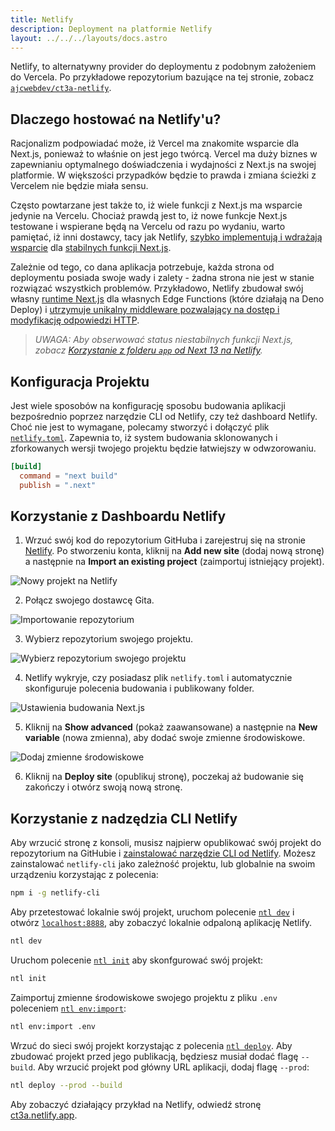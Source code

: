 ```yaml
---
title: Netlify
description: Deployment na platformie Netlify
layout: ../../../layouts/docs.astro
---
```


Netlify, to alternatywny provider do deploymentu z podobnym założeniem do Vercela. Po przykładowe repozytorium bazujące na tej stronie, zobacz [`ajcwebdev/ct3a-netlify`](https://github.com/ajcwebdev/ct3a-netlify).

## Dlaczego hostować na Netlify'u?

Racjonalizm podpowiadać może, iż Vercel ma znakomite wsparcie dla Next.js, ponieważ to właśnie on jest jego twórcą. Vercel ma duży biznes w zapewnianiu optymalnego doświadczenia i wydajności z Next.js na swojej platformie. W większości przypadków będzie to prawda i zmiana ścieżki z Vercelem nie będzie miała sensu.

Często powtarzane jest także to, iż wiele funkcji z Next.js ma wsparcie jedynie na Vercelu. Chociaż prawdą jest to, iż nowe funkcje Next.js testowane i wspierane będą na Vercelu od razu po wydaniu, warto pamiętać, iż inni dostawcy, tacy jak Netlify, [szybko implementują i wdrażają wsparcie](https://www.netlify.com/blog/deploy-nextjs-13/) dla [stabilnych funkcji Next.js](https://docs.netlify.com/integrations/frameworks/next-js/overview/).

Zależnie od tego, co dana aplikacja potrzebuje, każda strona od deploymentu posiada swoje wady i zalety - żadna strona nie jest w stanie rozwiązać wszystkich problemów. Przykładowo, Netlify zbudował swój własny [runtime Next.js](https://github.com/netlify/next-runtime) dla własnych Edge Functions (które działają na Deno Deploy) i [utrzymuje unikalny middleware pozwalający na dostęp i modyfikację odpowiedzi HTTP](https://github.com/netlify/next-runtime#nextjs-middleware-on-netlify).

> _UWAGA: Aby obserwować status niestabilnych funkcji Next.js, zobacz [Korzystanie z folderu `app` od Next 13 na Netlify](https://github.com/netlify/next-runtime/discussions/1724)._

## Konfiguracja Projektu

Jest wiele sposobów na konfigurację sposobu budowania aplikacji bezpośrednio poprzez narzędzie CLI od Netlify, czy też dashboard Netlify. Choć nie jest to wymagane, polecamy stworzyć i dołączyć plik [`netlify.toml`](https://docs.netlify.com/configure-builds/file-based-configuration/). Zapewnia to, iż system budowania sklonowanych i zforkowanych wersji twojego projektu będzie łatwiejszy w odwzorowaniu.

```toml
[build]
  command = "next build"
  publish = ".next"
```

## Korzystanie z Dashboardu Netlify

1. Wrzuć swój kod do repozytorium GitHuba i zarejestruj się na stronie [Netlify](https://app.netlify.com/signup). Po stworzeniu konta, kliknij na **Add new site** (dodaj nową stronę) a następnie na **Import an existing project** (zaimportuj istniejący projekt).

![Nowy projekt na Netlify](/images/netlify-01-new-project.webp)

2. Połącz swojego dostawcę Gita.

![Importowanie repozytorium](/images/netlify-02-connect-to-git-provider.webp)

3. Wybierz repozytorium swojego projektu.

![Wybierz repozytorium swojego projektu](/images/netlify-03-pick-a-repository-from-github.webp)

4. Netlify wykryje, czy posiadasz plik `netlify.toml` i automatycznie skonfiguruje polecenia budowania i publikowany folder.

![Ustawienia budowania Next.js](/images/netlify-04-configure-build-settings.webp)

5. Kliknij na **Show advanced** (pokaż zaawansowane) a następnie na **New variable** (nowa zmienna), aby dodać swoje zmienne środowiskowe.

![Dodaj zmienne środowiskowe](/images/netlify-05-env-vars.webp)

6. Kliknij na **Deploy site** (opublikuj stronę), poczekaj aż budowanie się zakończy i otwórz swoją nową stronę.

## Korzystanie z nadzędzia CLI Netlify

Aby wrzucić stronę z konsoli, musisz najpierw opublikować swój projekt do repozytorium na GitHubie i [zainstalować narzędzie CLI od Netlify](https://docs.netlify.com/cli/get-started/). Możesz zainstalować `netlify-cli` jako zależność projektu, lub globalnie na swoim urządzeniu korzystając z polecenia:

```bash
npm i -g netlify-cli
```

Aby przetestować lokalnie swój projekt, uruchom polecenie [`ntl dev`](https://docs.netlify.com/cli/get-started/#run-a-local-development-environment) i otwórz [`localhost:8888`](http://localhost:8888/), aby zobaczyć lokalnie odpaloną aplikację Netlify.

```bash
ntl dev
```

Uruchom polecenie [`ntl init`](https://docs.netlify.com/cli/get-started/#continuous-deployment) aby skonfgurować swój projekt:

```bash
ntl init
```

Zaimportuj zmienne środowiskowe swojego projektu z pliku `.env` poleceniem [`ntl env:import`](https://cli.netlify.com/commands/env#envimport):

```bash
ntl env:import .env
```

Wrzuć do sieci swój projekt korzystając z polecenia [`ntl deploy`](https://docs.netlify.com/cli/get-started/#manual-deploys). Aby zbudować projekt przed jego publikacją, będziesz musiał dodać flagę `--build`. Aby wrzucić projekt pod główny URL aplikacji, dodaj flagę `--prod`:

```bash
ntl deploy --prod --build
```

Aby zobaczyć działający przykład na Netlify, odwiedź stronę [ct3a.netlify.app](https://ct3a.netlify.app/).
